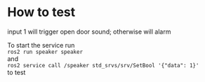 # How to test
input 1 will trigger open door sound; otherwise will alarm

To start the service run <br/>
`ros2 run speaker speaker` <br/> 
and 
<br/>
`ros2 service call /speaker std_srvs/srv/SetBool '{"data": 1}' `<br/> 
to test  
